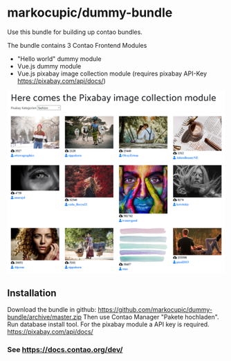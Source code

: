 # markocupic/dummy-bundle
Use this bundle for building up contao bundles.

The bundle contains 3 Contao Frontend Modules
* "Hello world" dummy module
* Vue.js dummy module
* Vue.js pixabay image collection module (requires pixabay API-Key https://pixabay.com/api/docs/)

![Alt text](src/Resources/readme/readme_pixabay_module.png?raw=true "Pixabay image collection module")


## Installation 
Download the bundle in github: https://github.com/markocupic/dummy-bundle/archive/master.zip
Then use Contao Manager "Pakete hochladen".
Run database install tool.
For the pixabay module a API key is required. https://pixabay.com/api/docs/

### See https://docs.contao.org/dev/

